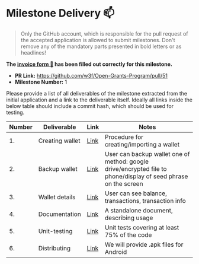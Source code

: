 # Milestone Delivery :mailbox:

> Only the GitHub account, which is responsible for the pull request of the accepted application is allowed to submit milestones. Don't remove any of the mandatory parts presented in bold letters or as headlines!

**The [invoice form :pencil:](https://forms.gle/8Wx7nxtq8fKrsuEz8) has been filled out correctly for this milestone.**  

* **PR Link:** https://github.com/w3f/Open-Grants-Program/pull/51
* **Milestone Number:** 1

Please provide a list of all deliverables of the milestone extracted from the initial application and a link to the deliverable itself. Ideally all links inside the below table should include a commit hash, which should be used for testing.

| Number | Deliverable | Link | Notes |
| ------------- | ------------- | ------------- |------------- |
| 1. | Creating wallet |[Link](https://github.com/fractapp/fractapp/blob/master/src/screens/SettingWallet.tsx#L9)| Procedure for creating/importing a wallet |  
| 2. | Backup wallet | [Link](https://github.com/fractapp/fractapp/blob/master/src/screens/ImportWallet.tsx#L66) | User can backup wallet one of method: google drive/encrypted file to phone/display of seed phrase on the screen  |  
| 3. | Wallet details | [Link](https://github.com/fractapp/fractapp/blob/master/src/screens/WalletDetails.tsx#L72) | User can see balance, transactions, transaction info | 
| 4. | Documentation | [Link](https://github.com/fractapp/fractapp/tree/master/docs) | A standalone document, describing usage |
| 5. | Unit-testing | [Link](https://github.com/fractapp/fractapp/tree/master/__tests__) | Unit tests covering at least 75% of the code | 
| 6. | Distributing | [Link](https://github.com/fractapp/fractapp/releases/tag/0.0.1) | We will provide .apk files for Android | 
